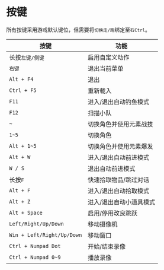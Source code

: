 # 按键

所有按键采用游戏默认键位，但需要将`切换走/跑`绑定至`右Ctrl`。

| 按键 | 功能 |
| - | - |
| 长按`左键/侧键` | 启用自定义动作 |
| `右键` | 退出当前菜单 |
| `Alt + F4` | 退出 |
| `Ctrl + F5` | 重新载入 |
| `F11` | 进入/退出自动钓鱼模式 |
| `F12` | 扫描小队 |
| `~` | 切换角色并使用元素战技 |
| `1~5` | 切换角色 |
| `Alt + 1~5` | 切换角色并使用元素爆发 |
| `Alt + W` | 进入/退出自动前进模式 |
| `W / S` | 退出自动前进模式 |
| 长按`F` | 快速拾取物品/跳过对话 |
| `Alt + F` | 进入/退出自动拾取模式 |
| `Alt + Z`| 进入/退出自动小道具模式|
| `Alt + Space` | 启用/停用改良跳跃 |
| `Left/Right/Up/Down` | 移动摄像机 |
| `Win + Left/Right/Up/Down` | 移动窗口 |
| `Ctrl + Numpad Dot` | 开始/结束录像 |
| `Ctrl + Numpad 0~9` | 播放录像 |
